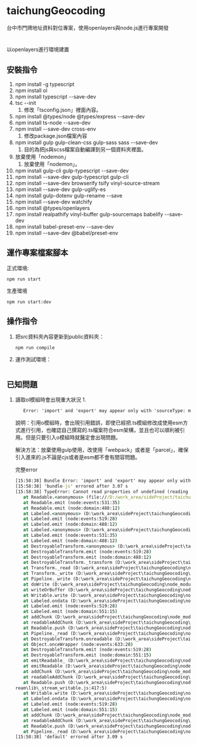 # taichungGeocoding
台中市門牌地址資料對位專案，使用openlayers與node.js進行專案開發

#
以openlayers進行環境建置

## 安裝指令
1. npm install -g typescript
2. npm install ol
3. npm install typescript --save-dev
4. tsc --init
   1. 修改「tsconfig.json」裡面內容。
5. npm install @types/node @types/express --save-dev
6. npm install ts-node --save-dev
7. npm install --save-dev cross-env
   1. 修改package.json檔案內容
8. npm install gulp gulp-clean-css gulp-sass sass --save-dev
   1. 目的為把js與scss檔案自動編譯到另一個資料夾裡面。
9. 放棄使用「nodemon」
   1.  放棄使用「nodemon」。
10. npm install gulp-cli gulp-typescript --save-dev
11. npm install --save-dev gulp-typescript gulp-cli
12. npm install --save-dev browserify tsify vinyl-source-stream
13. npm install --save-dev gulp-uglify-es
14. npm install gulp-dotenv gulp-rename --save
15. npm install --save-dev watchify
16. npm install @types/openlayers
17. npm install realpathify vinyl-buffer gulp-sourcemaps babelify --save-dev
18. npm install babel-preset-env --save-dev
19. npm install --save-dev @babel/preset-env
## 運作專案檔案腳本
正式環境:

    npm run start 
生產環境

    npm run start:dev

## 操作指令
1. 把src資料夾內容更新到public資料夾：
   ```
   npm run compile
   ```
2. 運作測試環境：
   ```
   
   ```


## 已知問題
1. 讀取ol模組時會出現重大狀況
   1. 
      ``` cmd
         Error: 'import' and 'export' may appear only with 'sourceType: module'
      ```
      說明：引用o模組時，會出現引用錯誤，即使已經把.ts模組修改成使用esm方式進行引用，也確認自己撰寫的.ts檔案符合esm架構，並且也可以順利被引用。但是只要引入o模組時就醫定會出現問題。

      解決方法：放棄使用gulp使用，改使用「webpack」或者是「parcel」，確保引入進來的.js不論是cjs或者是esm都不會有間容問題。

      完整error
      ```cmd
      [15:58:38] Bundle Error: 'import' and 'export' may appear only with 'sourceType: module'
      [15:58:38] 'bundle-js' errored after 3.07 s
      [15:58:38] TypeError: Cannot read properties of undefined (reading 'emit')
         at Readable.<anonymous> (file:///D:/work_area/sideProject/taichungGeocoding/gulpfile.js:145:12)
         at Readable.emit (node:events:531:35)
         at Readable.emit (node:domain:488:12)
         at Labeled.<anonymous> (D:\work_area\sideProject\taichungGeocoding\node_modules\read-only-stream\index.js:28:44)
         at Labeled.emit (node:events:519:28)
         at Labeled.emit (node:domain:488:12)
         at Labeled.<anonymous> (D:\work_area\sideProject\taichungGeocoding\node_modules\stream-splicer\index.js:130:18)
         at Labeled.emit (node:events:531:35)
         at Labeled.emit (node:domain:488:12)
         at DestroyableTransform.<anonymous> (D:\work_area\sideProject\taichungGeocoding\node_modules\stream-splicer\index.js:130:18)
         at DestroyableTransform.emit (node:events:519:28)
         at DestroyableTransform.emit (node:domain:488:12)
         at DestroyableTransform._transform (D:\work_area\sideProject\taichungGeocoding\node_modules\browserify\index.js:708:34)
         at Transform._read (D:\work_area\sideProject\taichungGeocoding\node_modules\readable-stream\lib\_stream_transform.js:184:10)
         at Transform._write (D:\work_area\sideProject\taichungGeocoding\node_modules\readable-stream\lib\_stream_transform.js:172:83)
         at Pipeline._write (D:\work_area\sideProject\taichungGeocoding\node_modules\stream-splicer\index.js:70:22)
         at doWrite (D:\work_area\sideProject\taichungGeocoding\node_modules\readable-stream\lib\_stream_writable.js:428:64)
         at writeOrBuffer (D:\work_area\sideProject\taichungGeocoding\node_modules\readable-stream\lib\_stream_writable.js:417:5)
         at Writable.write (D:\work_area\sideProject\taichungGeocoding\node_modules\readable-stream\lib\_stream_writable.js:334:11)
         at Labeled.ondata (D:\work_area\sideProject\taichungGeocoding\node_modules\readable-stream\lib\_stream_readable.js:619:20)
         at Labeled.emit (node:events:519:28)
         at Labeled.emit (node:domain:551:15)
         at addChunk (D:\work_area\sideProject\taichungGeocoding\node_modules\readable-stream\lib\_stream_readable.js:291:12)
         at readableAddChunk (D:\work_area\sideProject\taichungGeocoding\node_modules\readable-stream\lib\_stream_readable.js:278:11)
         at Readable.push (D:\work_area\sideProject\taichungGeocoding\node_modules\readable-stream\lib\_stream_readable.js:245:10)
         at Pipeline._read (D:\work_area\sideProject\taichungGeocoding\node_modules\stream-splicer\index.js:54:31)
         at DestroyableTransform.onreadable (D:\work_area\sideProject\taichungGeocoding\node_modules\stream-splicer\index.js:61:18)
         at Object.onceWrapper (node:events:633:28)
         at DestroyableTransform.emit (node:events:519:28)
         at DestroyableTransform.emit (node:domain:551:15)
         at emitReadable_ (D:\work_area\sideProject\taichungGeocoding\node_modules\readable-stream\lib\_stream_readable.js:504:10)
         at emitReadable (D:\work_area\sideProject\taichungGeocoding\node_modules\readable-stream\lib\_stream_readable.js:498:62)
         at addChunk (D:\work_area\sideProject\taichungGeocoding\node_modules\readable-stream\lib\_stream_readable.js:298:29)
         at readableAddChunk (D:\work_area\sideProject\taichungGeocoding\node_modules\readable-stream\lib\_stream_readable.js:278:11)
         at Readable.push (D:\work_area\sideProject\taichungGeocoding\node_modules\readable-stream\lib\_stream_readable.js:245:10)
      ream\lib\_stream_writable.js:417:5)
         at Writable.write (D:\work_area\sideProject\taichungGeocoding\node_modules\readable-stream\lib\_stream_writable.js:334:11)
         at Labeled.ondata (D:\work_area\sideProject\taichungGeocoding\node_modules\readable-stream\lib\_stream_readable.js:619:20)
         at Labeled.emit (node:events:519:28)
         at Labeled.emit (node:domain:551:15)
         at addChunk (D:\work_area\sideProject\taichungGeocoding\node_modules\readable-stream\lib\_stream_readable.js:291:12)
         at readableAddChunk (D:\work_area\sideProject\taichungGeocoding\node_modules\readable-stream\lib\_stream_readable.js:278:11)
         at Readable.push (D:\work_area\sideProject\taichungGeocoding\node_modules\readable-stream\lib\_stream_readable.js:245:10)
         at Pipeline._read (D:\work_area\sideProject\taichungGeocoding\node_modules\stream-splicer\index.js:54:31)
      [15:58:38] 'default' errored after 3.09 s
      ```
